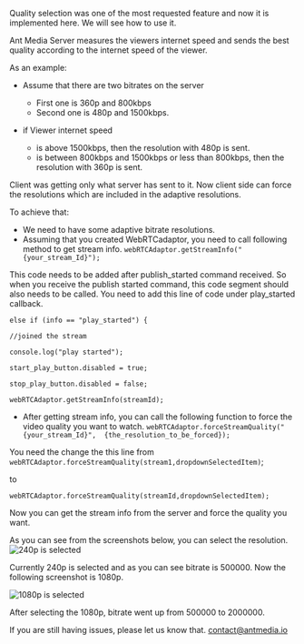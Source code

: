 Quality selection was one of the most requested feature and now it is implemented here.  We will see how to use it.

Ant Media Server measures the viewers internet speed and sends the best quality according to the internet speed of the viewer.

As an example:
* Assume that there are two bitrates on the server
  * First one is 360p and 800kbps
  * Second one is 480p and 1500kbps.

* if Viewer internet speed
  * is above 1500kbps, then the resolution with 480p is sent.
  * is between 800kbps and 1500kbps or less than 800kbps, then the resolution with 360p is sent.

Client was getting only what server has sent to it. Now client side can force the resolutions which are included in the adaptive resolutions.

To achieve that:
* We need to have some adaptive bitrate resolutions.
* Assuming that you created WebRTCadaptor, you need to call following method to get stream info.
`webRTCAdaptor.getStreamInfo("{your_stream_Id}");` 

This code needs to be added after publish_started command received. So when you receive the publish started command, this code segment should also needs to be called. You need to add this line of code under play_started callback.

`else if (info == "play_started") {`

`//joined the stream`

`console.log("play started");`

`start_play_button.disabled = true;`

`stop_play_button.disabled = false;`

`webRTCAdaptor.getStreamInfo(streamId);`

* After getting stream info, you can call the following function to force the video quality you want to watch. `webRTCAdaptor.forceStreamQuality("{your_stream_Id}",  {the_resolution_to_be_forced});`

You need the change the this line from `webRTCAdaptor.forceStreamQuality(stream1,dropdownSelectedItem)`;

to

`webRTCAdaptor.forceStreamQuality(streamId,dropdownSelectedItem);`

Now you can get the stream info from the server and force the quality you want.

As you can see from the screenshots below, you can select the resolution.
![240p is selected](https://user-images.githubusercontent.com/54481799/91039162-b514e000-e614-11ea-80ce-f009e6006a19.png)

Currently 240p is selected and as you can see bitrate is 500000. Now the following screenshot is 1080p.

![1080p is selected](https://user-images.githubusercontent.com/54481799/91039211-cf4ebe00-e614-11ea-89f7-b750ee9d37af.png)

After selecting the 1080p, bitrate went up from 500000 to 2000000.

If you are still having issues, please let us know that. contact@antmedia.io
